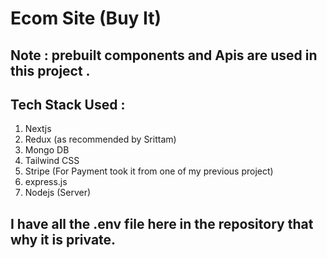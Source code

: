 # Ecom Site (Buy It)

## Note : prebuilt components and Apis are used in this project .
## Tech Stack Used :
1. Nextjs 
2. Redux (as recommended by Srittam)
3. Mongo DB 
4. Tailwind CSS
5. Stripe (For Payment took it from one of my previous project)
6. express.js
7. Nodejs (Server)

## I have all the .env file here in the repository that why it is private. 
